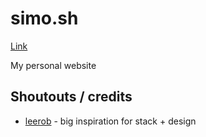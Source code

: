# simo.sh

[Link](https://simo.sh)

My personal website

## Shoutouts / credits

- [leerob](https://leerob.io) - big inspiration for stack + design
